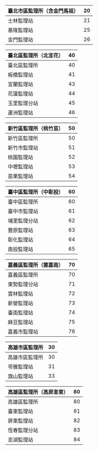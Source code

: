 | 臺北市區監理所（含金門馬祖） | 20  |
| ---------------------------- | --- |
| 士林監理站                   | 21  |
| 基隆監理站                   | 25  |
| 金門監理站                   | 26  |

| 臺北區監理所（北宜花） | 40  |
| ---------------------- | --- |
| 臺北區監理所           | 40  |
| 板橋監理站             | 41  |
| 宜蘭監理站             | 43  |
| 花蓮監理站             | 44  |
| 玉里監理分站           | 45  |
| 蘆洲監理站             | 46  |

| 新竹區監理所（桃竹苗） | 50  |
| ---------------------- | --- |
| 新竹區監理所           | 50  |
| 新竹市監理站           | 51  |
| 桃園監理站             | 52  |
| 中壢監理站             | 53  |
| 苗栗監理站             | 54  |

| 臺中區監理所（中彰投） | 60  |
| ---------------------- | --- |
| 臺中區監理所           | 60  |
| 臺中市監理站           | 61  |
| 埔里監理分站           | 62  |
| 豐原監理站             | 63  |
| 彰化監理站             | 64  |
| 南投監理站             | 65  |

| 嘉義區監理所（雲嘉南） | 70  |
| ---------------------- | --- |
| 嘉義區監理所           | 70  |
| 東勢監理分站           | 71  |
| 雲林監理站             | 72  |
| 新營監理站             | 73  |
| 臺南監理站             | 74  |
| 麻豆監理站             | 75  |
| 嘉義市監理站           | 76  |

| 高雄市區監理所 | 30  |
| -------------- | --- |
| 高雄市區監理所 | 30  |
| 苓雅監理站     | 31  |
| 旗山監理站     | 33  |

| 高雄區監理所（高屏澎東） | 80  |
| ------------------------ | --- |
| 高雄區監理所             | 80  |
| 臺東監理站               | 81  |
| 屏東監理站               | 82  |
| 恆春監理分站             | 83  |
| 澎湖監理站               | 84  |
